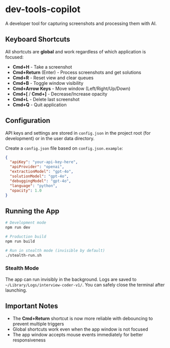 # dev-tools-copilot

A developer tool for capturing screenshots and processing them with AI.

## Keyboard Shortcuts

All shortcuts are **global** and work regardless of which application is focused:

- **Cmd+H** - Take a screenshot
- **Cmd+Return** (Enter) - Process screenshots and get solutions
- **Cmd+R** - Reset view and clear queues
- **Cmd+B** - Toggle window visibility
- **Cmd+Arrow Keys** - Move window (Left/Right/Up/Down)
- **Cmd+[** / **Cmd+]** - Decrease/Increase opacity
- **Cmd+L** - Delete last screenshot
- **Cmd+Q** - Quit application

## Configuration

API keys and settings are stored in `config.json` in the project root (for development) or in the user data directory.

Create a `config.json` file based on `config.json.example`:

```json
{
  "apiKey": "your-api-key-here",
  "apiProvider": "openai",
  "extractionModel": "gpt-4o",
  "solutionModel": "gpt-4o",
  "debuggingModel": "gpt-4o",
  "language": "python",
  "opacity": 1.0
}
```

## Running the App

```bash
# Development mode
npm run dev

# Production build
npm run build

# Run in stealth mode (invisible by default)
./stealth-run.sh
```

### Stealth Mode

The app can run invisibly in the background. Logs are saved to `~/Library/Logs/interview-coder-v1/`. You can safely close the terminal after launching.

## Important Notes

- The **Cmd+Return** shortcut is now more reliable with debouncing to prevent multiple triggers
- Global shortcuts work even when the app window is not focused
- The app window accepts mouse events immediately for better responsiveness